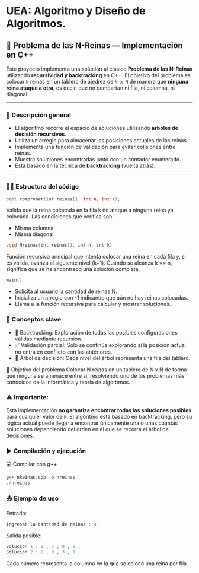 # UEA: Algoritmo y Diseño de Algoritmos.

## 👑 Problema de las N-Reinas — Implementación en C++

Este proyecto implementa una solución al clásico **Problema de las N-Reinas** utilizando **recursividad y backtracking** en C++. El objetivo del problema es colocar `N` reinas en un tablero de ajedrez de `N x N` de manera que **ninguna reina ataque a otra**, es decir, que no compartan ni fila, ni columna, ni diagonal.

---

### 📌 Descripción general

- El algoritmo recorre el espacio de soluciones utilizando **árboles de decisión recursivos**.
- Utiliza un arreglo para almacenar las posiciones actuales de las reinas.
- Implementa una función de validación para evitar colisiones entre reinas.
- Muestra soluciones encontradas junto con un contador enumerado.
- Está basado en la técnica de **backtracking** (vuelta atrás).

---

### 🧑‍💻 Estructura del código

```cpp
bool comprobar(int reinas[], int n, int k);
```
Valida que la reina colocada en la fila k no ataque a ninguna reina ya colocada. Las condiciones que verifica son:
- Misma columna
- Misma diagonal

```cpp
void Nreinas(int reinas[], int n, int k)
```
Función recursiva principal que intenta colocar una reina en cada fila y, si es válida, avanza al siguiente nivel (k+1). Cuando se alcanza k == n, significa que se ha encontrado una solución completa.

```cpp
main()
```
- Solicita al usuario la cantidad de reinas N.
- Inicializa un arreglo con -1 indicando que aún no hay reinas colocadas.
- Llama a la función recursiva para calcular y mostrar soluciones.

### 📌 Conceptos clave
- 🔁 Backtracking: Exploración de todas las posibles configuraciones válidas mediante recursión.
- ✅ Validación parcial: Solo se continúa explorando si la posición actual no entra en conflicto con las anteriores.
- 🌳 Árbol de decisión: Cada nivel del árbol representa una fila del tablero.

🎯 Objetivo del problema
Colocar N reinas en un tablero de N x N de forma que ninguna se amenace entre sí, resolviendo uno de los problemas más conocidos de la informática y teoría de algoritmos.

### ⚠️ Importante:
Esta implementación **no garantiza encontrar todas las soluciones posibles** para cualquier valor de `N`. El algoritmo está basado en backtracking, pero su lógica actual puede llegar a encontrar únicamente una o unas cuantas soluciones dependiendo del orden en el que se recorra el árbol de decisiones.

### ▶️ Compilación y ejecución
💻 Compilar con g++
```cpp
g++ nReinas.cpp -o nreinas
./nreinas
```
### 📤 Ejemplo de uso
Entrada:
```cpp
Ingresar la cantidad de reinas : 4
```
Salida posible:
```cpp
Solucion 1 : 1 , 3 , 0 , 2 ,
Solucion 2 : 2 , 0 , 3 , 1 ,
```
Cada número representa la columna en la que se colocó una reina por fila.






